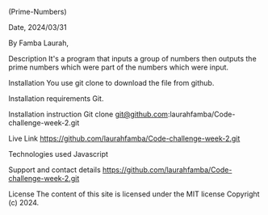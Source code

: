 (Prime-Numbers)

Date, 2024/03/31

By Famba Laurah,

Description 
It's a program that inputs a group of numbers then outputs the prime numbers which were part of the numbers which were input.

Installation
You use git clone to download the file from github.

Installation requirements
Git.

Installation instruction
Git clone git@github.com:laurahfamba/Code-challenge-week-2.git

Live Link
https://github.com/laurahfamba/Code-challenge-week-2.git

Technologies used
Javascript

Support and contact details
https://github.com/laurahfamba/Code-challenge-week-2.git

License
The content of this site is licensed under the MIT license
Copyright (c) 2024.
 